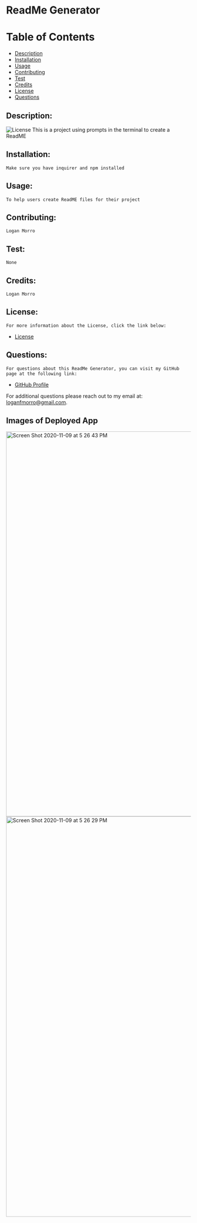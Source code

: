 
# ReadMe Generator

# Table of Contents

- [Description](#description)
- [Installation](#installation)
- [Usage](#usage)
- [Contributing](#contributing)
- [Test](#test)
- [Credits](#credits)
- [License](#license)
- [Questions](#questions)

## Description:
![License](https://img.shields.io/badge/License-MIT-blue.svg "License Badge")
    This is a project using prompts in the terminal to create a ReadME

## Installation:
    Make sure you have inquirer and npm installed

## Usage:
    To help users create ReadME files for their project

## Contributing:
    Logan Morro

## Test:
    None

## Credits:
    Logan Morro

## License:
    For more information about the License, click the link below:
- [License](https://opensource.org/licenses/MIT)

## Questions:
    For questions about this ReadMe Generator, you can visit my GitHub page at the following link:
- [GitHub Profile](https://github.com/LoganFMorro)

For additional questions please reach out to my email at: loganfmorro@gmail.com.

## Images of Deployed App
<img width="1048" alt="Screen Shot 2020-11-09 at 5 26 43 PM" src="https://user-images.githubusercontent.com/68932638/98603968-f4b4a500-22b0-11eb-92fe-13ad6e98dcec.png">
<img width="1090" alt="Screen Shot 2020-11-09 at 5 26 29 PM" src="https://user-images.githubusercontent.com/68932638/98603970-f54d3b80-22b0-11eb-8439-5af45013d323.png">
